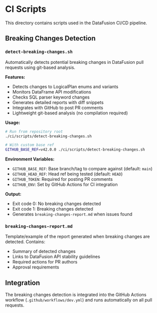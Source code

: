 # CI Scripts

This directory contains scripts used in the DataFusion CI/CD pipeline.

## Breaking Changes Detection

### `detect-breaking-changes.sh`

Automatically detects potential breaking changes in DataFusion pull requests using git-based analysis.

**Features:**
- Detects changes to LogicalPlan enums and variants
- Monitors DataFrame API modifications
- Checks SQL parser keyword changes
- Generates detailed reports with diff snippets
- Integrates with GitHub to post PR comments
- Lightweight git-based analysis (no compilation required)

**Usage:**
```bash
# Run from repository root
./ci/scripts/detect-breaking-changes.sh

# With custom base ref
GITHUB_BASE_REF=v42.0.0 ./ci/scripts/detect-breaking-changes.sh
```

**Environment Variables:**
- `GITHUB_BASE_REF`: Base branch/tag to compare against (default: `main`)
- `GITHUB_HEAD_REF`: Head ref being tested (default: `HEAD`)
- `GITHUB_TOKEN`: Required for posting PR comments
- `GITHUB_ENV`: Set by GitHub Actions for CI integration

**Output:**
- Exit code 0: No breaking changes detected
- Exit code 1: Breaking changes detected
- Generates `breaking-changes-report.md` when issues found

### `breaking-changes-report.md`

Template/example of the report generated when breaking changes are detected. Contains:
- Summary of detected changes
- Links to DataFusion API stability guidelines
- Required actions for PR authors
- Approval requirements

## Integration

The breaking changes detection is integrated into the GitHub Actions workflow (`.github/workflows/dev.yml`) and runs automatically on all pull requests.